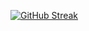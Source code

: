 
[![GitHub Streak](http://github-readme-streak-stats.herokuapp.com?user=zalmuflahi&theme=dark&background=000000)](https://git.io/streak-stats)
